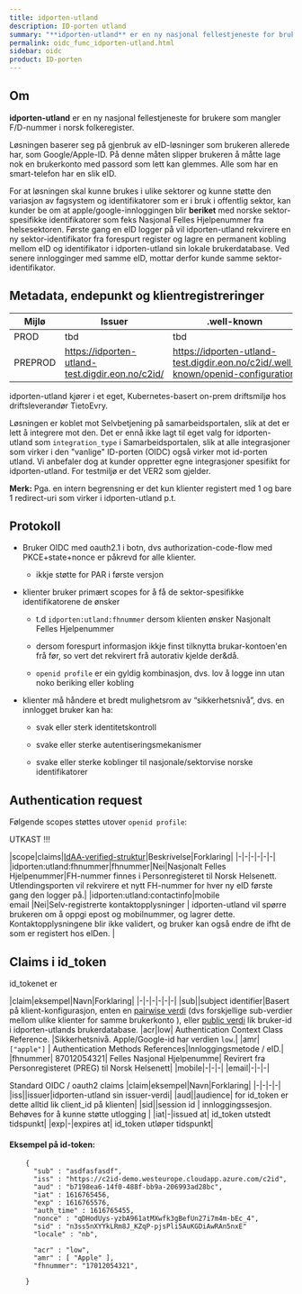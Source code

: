 ```yaml
---
title: idporten-utland
description: ID-porten utland
summary: "**idporten-utland** er en ny nasjonal fellestjeneste for brukere som mangler F/D-nummer i norsk folkeregister. "
permalink: oidc_func_idporten-utland.html
sidebar: oidc
product: ID-porten
---
```


## Om

**idporten-utland** er en ny nasjonal fellestjeneste for brukere som mangler F/D-nummer i norsk folkeregister.

Løsningen baserer seg på gjenbruk av eID-løsninger som brukeren allerede har, som Google/Apple-ID. På denne måten slipper brukeren å måtte lage nok en brukerkonto med passord som lett kan glemmes.  Alle som har en smart-telefon har en slik eID.

For at løsningen skal kunne brukes i ulike sektorer og kunne støtte den variasjon av fagsystem og identifikatorer som er i bruk i offentlig sektor, kan kunder be om at apple/google-innloggingen blir **beriket** med norske sektor-spesifikke identifikatorer som feks Nasjonal Felles Hjelpenummer fra helsesektoren. Første gang en eID logger på vil idporten-utland rekvirere en ny sektor-identifikator fra forespurt register og lagre en permanent kobling mellom eID og identifikator i idporten-utland sin lokale brukerdatabase.  Ved senere innlogginger med samme eID, mottar derfor kunde samme sektor-identifikator.



## Metadata, endepunkt og klientregistreringer


| Mijlø | Issuer | .well-known |
|-|-|-|
|PROD| tbd | tbd|
|PREPROD| https://idporten-utland-test.digdir.eon.no/c2id/ |https://idporten-utland-test.digdir.eon.no/c2id/.well-known/openid-configuration|


idporten-utland kjører i et eget, Kubernetes-basert on-prem driftsmiljø hos driftsleverandør TietoEvry.

Løsningen er koblet mot Selvbetjening på samarbeidsportalen, slik at det er lett å integrere mot den.  Det er ennå ikke lagt til eget valg for idporten-utland som  `integration_type` i Samarbeidsportalen, slik at alle  integrasjoner som virker i den "vanlige" ID-porten (OIDC) også virker mot id-porten utland.  Vi anbefaler dog at kunder oppretter egne integrasjoner spesifikt for idporten-utland. For testmiljø er det VER2 som gjelder.

**Merk:** Pga. en intern begrensning er det kun klienter registert med 1 og bare 1 redirect-uri som virker i idporten-utland p.t.




## Protokoll

* Bruker OIDC med oauth2.1 i botn,  dvs authorization-code-flow med  PKCE+state+nonce er påkrevd for alle klienter.
  * ikkje støtte for PAR i første versjon

* klienter bruker primært scopes for å få de sektor-spesifikke identifikatorene de ønsker

    * t.d `idporten:utland:fhnummer` dersom klienten ønsker Nasjonalt Felles Hjelpenummer

    * dersom  forespurt informasjon ikkje finst tilknytta brukar-kontoen'en frå før, so vert det rekvirert frå autorativ kjelde der&då.

    * `openid profile` er ein gyldig kombinasjon, dvs. lov å logge inn utan noko beriking eller kobling


* klienter må håndere et bredt mulighetsrom av “sikkerhetsnivå”,  dvs. en innlogget bruker kan ha:

    * svak eller sterk identitetskontroll

    * svake eller sterke autentiseringsmekanismer

    * svake eller sterke koblinger til nasjonale/sektorvise norske identifikatorer


## Authentication request


Følgende scopes støttes utover `openid profile`:


UTKAST !!!

|scope|claims|[IdAA-verified-struktur](https://openid.net/specs/openid-connect-4-identity-assurance-1_0.html)|Beskrivelse|Forklaring|
|-|-|-|-|-|-|
|idporten:utland:fhnummer|fhnummer|Nei|Nasjonalt Felles Hjelpenummer|FH-nummer finnes i Personregisteret til Norsk Helsenett. Utlendingsporten vil rekvirere et nytt FH-nummer for hver ny eID første gang den logger på.|
|idporten:utland:contactinfo|mobile <br/> email |Nei|Selv-registrerte kontaktopplysninger | idporten-utland vil spørre brukeren om å oppgi epost og mobilnummer, og lagrer dette. Kontaktopplysningene blir ikke validert, og bruker kan også endre de ifht de som er registert hos eIDen. |



## Claims i id_token

id_tokenet er

|claim|eksempel|Navn|Forklaring|
|-|-|-|-|-|-|
|sub||subject identifier|Basert på klient-konfigurasjon, enten en [pairwise verdi](https://openid.net/specs/openid-connect-core-1_0.html#PairwiseAlg) (dvs forskjellige sub-verdier mellom ulike klienter for samme brukerkonto ), eller [public verdi](https://openid.net/specs/openid-connect-core-1_0.html#SubjectIDTypes) lik bruker-id i idporten-utlands brukerdatabase.
|acr|low| Authentication Context Class Reference. |Sikkerhetsnivå.  Apple/Google-id har verdien `low`.|
|amr| `["apple"]` | Authentication Methods References|Innloggingsmetode / eID.|
|fhnummer| 87012054321| Felles Nasjonal Hjelpenumme| Revirert fra Personregisteret (PREG) til Norsk Helsenett|
|mobile|-|-|-|
|email|-|-|-|



Standard OIDC / oauth2 claims
|claim|eksempel|Navn|Forklaring|
|-|-|-|-|
|iss||issuer|idporten-utland sin issuer-verdi|
|aud||audience| for id_token er dette alltid lik client_id på klienten|
|sid||session id | innloggingssesjon.  Behøves for å kunne støtte utlogging |
|iat|-|issued at| id_token utstedt tidspunkt|
|exp|-|expires at| id_token utløper tidspunkt|


#### Eksempel på id-token:
```
    {
      "sub" : "asdfasfasdf",
      "iss" : "https://c2id-demo.westeurope.cloudapp.azure.com/c2id",
      "aud" : "b7198ea6-14f0-488f-bb9a-206993ad28bc",
      "iat" : 1616765456,
      "exp" : 1616765576,
      "auth_time" : 1616765455,
      "nonce" : "qDHodUys-yzbA961atMXwfk3gBefUn27i7m4m-bEc_4",
      "sid" : "n3ss5nXYYkLRm8J_KZqP-pjsPli5AuKGDiAwRAn5nxE"
      "locale" : "nb",

      "acr" : "low",
      "amr" : [ "Apple" ],  
      "fhnummer": "17012054321",

    }
```     
